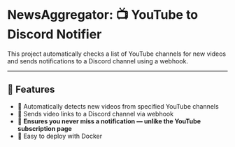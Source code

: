 # NewsAggregator: 📺 YouTube to Discord Notifier

This project automatically checks a list of YouTube channels for new videos and sends notifications to a Discord channel using a webhook.

---

## 🚀 Features

- 🔔 Automatically detects new videos from specified YouTube channels
- 💬 Sends video links to a Discord channel via webhook
- 📢 **Ensures you never miss a notification — unlike the YouTube subscription page**
- 🐳 Easy to deploy with Docker

